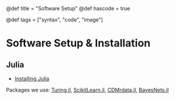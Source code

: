 @def title = "Software Setup"
@def hascode = true

@def tags = ["syntax", "code", "image"]

# Software Setup & Installation 



## Julia 

- [Installing Julia](/software/julia)

Packages we use: [Turing.jl](https://turing.ml/dev/docs/using-turing/get-started), [ScikitLearn.jl](https://github.com/cstjean/ScikitLearn.jl), [CDMrdata.jl](https://github.com/athulsudheesh/CDMrdata.jl), [BayesNets.jl](https://github.com/sisl/BayesNets.jl/blob/master/docs/BayesNets.ipynb)

